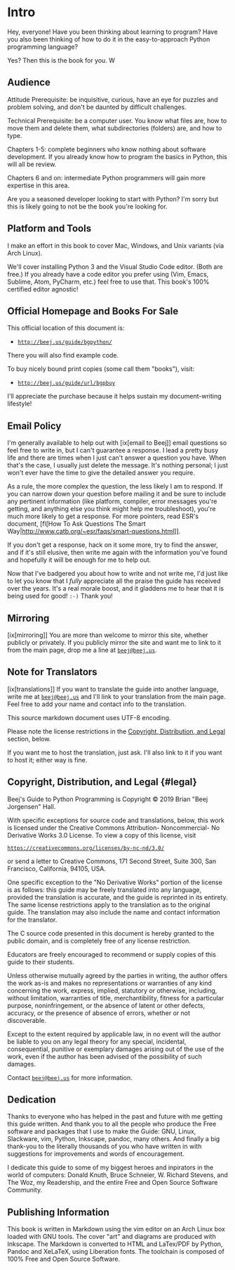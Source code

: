 <!-- 
Beej's Guide to Python book source

# vim: ts=4:sw=4:nosi:et:tw=72
-->

<!--
	History:

	0.0.1:		the beginning
-->

# Intro

Hey, everyone! Have you been thinking about learning to program? Have
you also been thinking of how to do it in the easy-to-approach Python
programming language?

Yes? Then this is the book for you. W


## Audience

Attitude Prerequisite: be inquisitive, curious, have an eye for puzzles
and problem solving, and don't be daunted by difficult challenges.

Technical Prerequisite: be a computer user. You know what files are, how
to move them and delete them, what subdirectories (folders) are, and how
to type.

Chapters 1-5: complete beginners who know nothing about software
development. If you already know how to program the basics in Python,
this will all be review.

Chapters 6 and on: intermediate Python programmers will gain more
expertise in this area.

Are you a seasoned developer looking to start with Python? I'm sorry but
this is likely going to not be the book you're looking for.

## Platform and Tools

I make an effort in this book to cover Mac, Windows, and Unix variants
(via Arch Linux).

We'll cover installing Python 3 and the Visual Studio Code editor. (Both
are free.) If you already have a code editor you prefer using (Vim,
Emacs, Sublime, Atom, PyCharm, etc.) feel free to use that. This book's
100% certified editor agnostic!


## Official Homepage and Books For Sale

This official location of this document is:

* [`http://beej.us/guide/bgpython/`](http://beej.us/guide/bgpython/)

There you will also find example code.

To buy nicely bound print copies (some call them "books"), visit:

* [`http://beej.us/guide/url/bgpbuy`](http://beej.us/guide/url/bgpbuy)

I'll appreciate the purchase because it helps sustain my document-writing
lifestyle!


## Email Policy

I'm generally available to help out with [ix[email to Beej]] email
questions so feel free to write in, but I can't guarantee a response. I
lead a pretty busy life and there are times when I just can't answer a
question you have. When that's the case, I usually just delete the
message. It's nothing personal; I just won't ever have the time to give
the detailed answer you require.

As a rule, the more complex the question, the less likely I am to
respond. If you can narrow down your question before mailing it and be
sure to include any pertinent information (like platform, compiler,
error messages you're getting, and anything else you think might help me
troubleshoot), you're much more likely to get a response. For more
pointers, read ESR's document, [fl[How To Ask Questions The Smart
Way|http://www.catb.org/~esr/faqs/smart-questions.html]].

If you don't get a response, hack on it some more, try to find the
answer, and if it's still elusive, then write me again with the
information you've found and hopefully it will be enough for me to help
out.

Now that I've badgered you about how to write and not write me, I'd just
like to let you know that I _fully_ appreciate all the praise the guide
has received over the years. It's a real morale boost, and it gladdens
me to hear that it is being used for good! `:-)` Thank you!


## Mirroring

[ix[mirroring]] You are more than welcome to mirror this site, whether
publicly or privately. If you publicly mirror the site and want me to
link to it from the main page, drop me a line at
[`beej@beej.us`](beej@beej.us).


## Note for Translators

[ix[translations]] If you want to translate the guide into another
language, write me at [`beej@beej.us`](beej@beej.us) and I'll link to
your translation from the main page. Feel free to add your name and
contact info to the translation.

This source markdown document uses UTF-8 encoding.

Please note the license restrictions in the [Copyright, Distribution,
and Legal](#legal) section, below.

If you want me to host the translation, just ask. I'll also link to it
if you want to host it; either way is fine.


## Copyright, Distribution, and Legal {#legal}

Beej's Guide to Python Programming is Copyright © 2019 Brian "Beej
Jorgensen" Hall.

With specific exceptions for source code and translations, below, this
work is licensed under the Creative Commons Attribution- Noncommercial-
No Derivative Works 3.0 License. To view a copy of this license, visit

[`https://creativecommons.org/licenses/by-nc-nd/3.0/`](https://creativecommons.org/licenses/by-nc-nd/3.0/)

or send a letter to Creative Commons, 171 Second Street, Suite 300, San
Francisco, California, 94105, USA.

One specific exception to the "No Derivative Works" portion of the
license is as follows: this guide may be freely translated into any
language, provided the translation is accurate, and the guide is
reprinted in its entirety. The same license restrictions apply to the
translation as to the original guide. The translation may also include
the name and contact information for the translator.

The C source code presented in this document is hereby granted to the
public domain, and is completely free of any license restriction.

Educators are freely encouraged to recommend or supply copies of this
guide to their students.

Unless otherwise mutually agreed by the parties in writing, the author
offers the work as-is and makes no representations or warranties of any
kind concerning the work, express, implied, statutory or otherwise,
including, without limitation, warranties of title, merchantibility,
fitness for a particular purpose, noninfringement, or the absence of
latent or other defects, accuracy, or the presence of absence of errors,
whether or not discoverable.

Except to the extent required by applicable law, in no event will the
author be liable to you on any legal theory for any special, incidental,
consequential, punitive or exemplary damages arising out of the use of
the work, even if the author has been advised of the possibility of such
damages.

Contact [`beej@beej.us`](mailto:beej@beej.us) for more information.


## Dedication

Thanks to everyone who has helped in the past and future with me getting
this guide written. And thank you to all the people who produce the Free
software and packages that I use to make the Guide: GNU, Linux,
Slackware, vim, Python, Inkscape, pandoc, many others. And finally a big
thank-you to the literally thousands of you who have written in with
suggestions for improvements and words of encouragement.

I dedicate this guide to some of my biggest heroes and inpirators in the
world of computers: Donald Knuth, Bruce Schneier, W. Richard Stevens,
and The Woz, my Readership, and the entire Free and Open Source Software
Community.


## Publishing Information

This book is written in Markdown using the vim editor on an Arch Linux
box loaded with GNU tools. The cover "art" and diagrams are produced
with Inkscape.  The Markdown is converted to HTML and LaTex/PDF by
Python, Pandoc and XeLaTeX, using Liberation fonts. The toolchain is
composed of 100% Free and Open Source Software.


